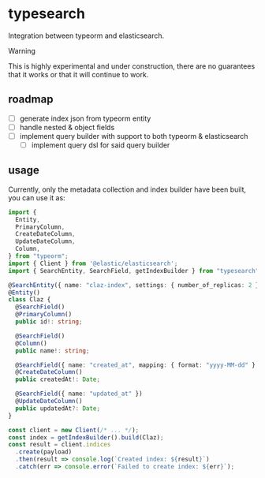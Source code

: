 # typesearch

Integration between typeorm and elasticsearch.

> [!WARNING]
> This is highly experimental and under construction, there are no guarantees that it
> works or that it will continue to work.

## roadmap

- [ ] generate index json from typeorm entity
- [ ] handle nested & object fields
- [ ] implement query builder with support to both typeorm & elasticsearch
  + [ ] implement query dsl for said query builder

## usage

Currently, only the metadata collection and index builder have been built, you can use it as:

```typescript
import {
  Entity,
  PrimaryColumn,
  CreateDateColumn,
  UpdateDateColumn,
  Column,
} from "typeorm";
import { Client } from '@elastic/elasticsearch';
import { SearchEntity, SearchField, getIndexBuilder } from "typesearch";

@SearchEntity({ name: "claz-index", settings: { number_of_replicas: 2 } })
@Entity()
class Claz {
  @SearchField()
  @PrimaryColumn()
  public id!: string;

  @SearchField()
  @Column()
  public name!: string;

  @SearchField({ name: "created_at", mapping: { format: "yyyy-MM-dd" } })
  @CreateDateColumn()
  public createdAt!: Date;

  @SearchField({ name: "updated_at" })
  @UpdateDateColumn()
  public updatedAt?: Date;
}

const client = new Client(/* ... */);
const index = getIndexBuilder().build(Claz);
const result = client.indices
  .create(payload)
  .then(result => console.log(`Created index: ${result}`)
  .catch(err => console.error(`Failed to create index: ${err}`);
```
